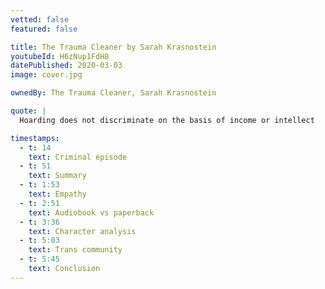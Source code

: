 ```yaml
---
vetted: false
featured: false

title: The Trauma Cleaner by Sarah Krasnostein
youtubeId: H6zNup1FdH8
datePublished: 2020-03-03
image: cover.jpg

ownedBy: The Trauma Cleaner, Sarah Krasnostein

quote: |
  Hoarding does not discriminate on the basis of income or intellect

timestamps:
  - t: 14
    text: Criminal episode
  - t: 51
    text: Summary
  - t: 1:53
    text: Empathy
  - t: 2:51
    text: Audiobook vs paperback
  - t: 3:36
    text: Character analysis
  - t: 5:03
    text: Trans community
  - t: 5:45
    text: Conclusion
---
```

